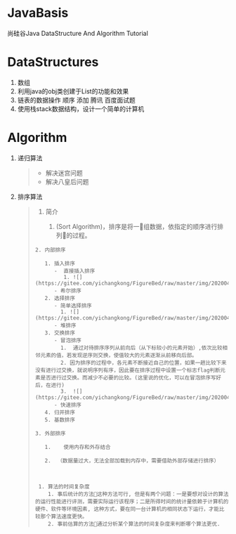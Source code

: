 # JavaBasis
尚硅谷Java DataStructure And Algorithm Tutorial
# DataStructures

1. 数组
2. 利用java的obj类创建于List的功能和效果
3. 链表的数据操作 顺序 添加 腾讯 百度面试题
4. 使用栈stack数据结构，设计一个简单的计算机  

# Algorithm

1. 递归算法

   > -  解决迷宫问题
   > -  解决八皇后问题

   

2. 排序算法

   

   >    1. 简介
   >
   >         1. (Sort Algorithm)，排序是将一组数据，依指定的顺序进行排列的过程。
   >        
   >     2. 内部排序
   >
   >        1. 插入排序
   >           -  直接插入排序 
   >              1. ![](https://gitee.com/yichangkong/FigureBed/raw/master/img/20200422173050.png)
   >           - 希尔排序
   >        2. 选择排序
   >           - 简单选择排序
   >             1. ![](https://gitee.com/yichangkong/FigureBed/raw/master/img/20200422173012.png)
   >           - 堆排序
   >        3. 交换排序
   >           - 冒泡排序  
   >             1.  通过对待排序序列从前向后（从下标较小的元素开始）,依次比较相邻元素的值，若发现逆序则交换，使值较大的元素逐渐从前移向后部。
   >             2. 因为排序的过程中，各元素不断接近自己的位置，如果一趟比较下来没有进行过交换，就说明序列有序，因此要在排序过程中设置一个标志flag判断元素是否进行过交换。而减少不必要的比较。(这里说的优化，可以在冒泡排序写好后，在进行)
   >             3.  ![](https://gitee.com/yichangkong/FigureBed/raw/master/img/20200422172942.png)
   >           - 快速排序
   >        4. 归并排序
   >        5. 基数排序
   >
   >     3. 外部排序
   >
   >        1.    使用内存和外存结合 
   >
   >        2.  （数据量过大，无法全部加载到内存中，需要借助外部存储进行排序）
   >
   >    
   >
   >      1. 算法的时间复杂度 
   >         1. 事后统计的方法这种方法可行, 但是有两个问题：一是要想对设计的算法的运行性能进行评测，需要实际运行该程序；二是所得时间的统计量依赖于计算机的硬件、软件等环境因素, 这种方式，要在同一台计算机的相同状态下运行，才能比较那个算法速度更快。
   >         2. 事前估算的方法通过分析某个算法的时间复杂度来判断哪个算法更优.

  



